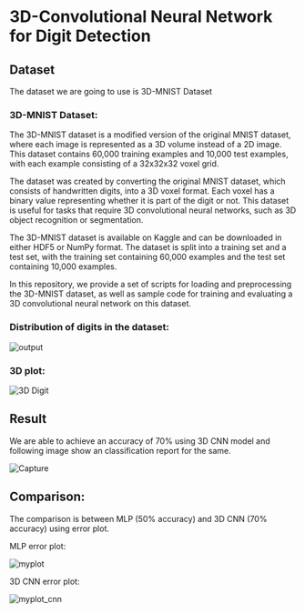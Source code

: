 # 3D-Convolutional Neural Network for Digit Detection

## Dataset 
The dataset we are going to use is 3D-MNIST Dataset

### 3D-MNIST Dataset:
The 3D-MNIST dataset is a modified version of the original MNIST dataset, where each image is represented as a 3D volume instead of a 2D image. This dataset contains 60,000 training examples and 10,000 test examples, with each example consisting of a 32x32x32 voxel grid.

The dataset was created by converting the original MNIST dataset, which consists of handwritten digits, into a 3D voxel format. Each voxel has a binary value representing whether it is part of the digit or not. This dataset is useful for tasks that require 3D convolutional neural networks, such as 3D object recognition or segmentation.

The 3D-MNIST dataset is available on Kaggle and can be downloaded in either HDF5 or NumPy format. The dataset is split into a training set and a test set, with the training set containing 60,000 examples and the test set containing 10,000 examples.

In this repository, we provide a set of scripts for loading and preprocessing the 3D-MNIST dataset, as well as sample code for training and evaluating a 3D convolutional neural network on this dataset.

### Distribution of digits in the dataset:

![output](https://user-images.githubusercontent.com/37010825/237004108-9dfbbe1b-7980-4586-b1b2-39123e195953.png)

### 3D plot:

![3D Digit](https://user-images.githubusercontent.com/37010825/237004201-6c12b347-b62b-43dc-b100-28e515f48b52.PNG)

## Result
We are able to achieve an accuracy of 70% using 3D CNN model and following image show an classification report for the same.

![Capture](https://user-images.githubusercontent.com/37010825/237004472-03f05c93-63f6-412f-b235-90e96a53c211.PNG)

## Comparison:
The comparison is between MLP (50% accuracy) and 3D CNN (70% accuracy) using error plot.

MLP error plot:

![myplot](https://user-images.githubusercontent.com/37010825/237004978-c0a36d5e-0098-4287-9a9d-083c105ae148.png)

3D CNN error plot:

![myplot_cnn](https://user-images.githubusercontent.com/37010825/237005196-6603dcad-7146-41bb-a269-d9ec723d294b.png)



